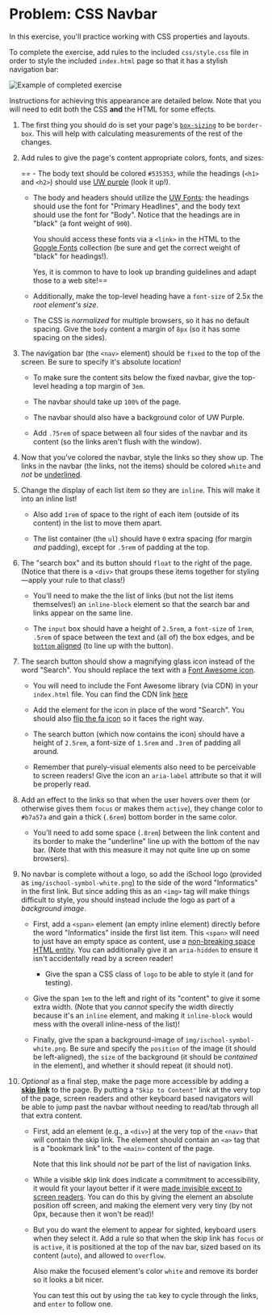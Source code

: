# Problem: CSS Navbar

In this exercise, you'll practice working with CSS properties and layouts.

To complete the exercise, add rules to the included `css/style.css` file in order to style the included `index.html` page so that it has a stylish navigation bar:

![Example of completed exercise](img/sample-solution.gif)

Instructions for achieving this appearance are detailed below. Note that you will need to edit both the CSS **and** the HTML for some effects.




1. The first thing you should do is set your page's [`box-sizing`](https://info340.github.io/css-layouts.html#box-sizing) to be `border-box`. This will help with calculating measurements of the rest of the changes.

2. Add rules to give the page's content appropriate colors, fonts, and sizes:

   == - The body text should be colored `#535353`, while the headings (`<h1>` and `<h2>`) should use [UW purple](https://www.washington.edu/brand/graphic-elements/primary-color-palette/) (look it up!).
  
    - The body and headers should utilize the [UW Fonts](https://www.washington.edu/brand/graphic-elements/font-download/): the headings should use the font for "Primary Headlines", and the body text should use the font for "Body". Notice that the headings are in "black" (a font weight of `900`).

        You should access these fonts via a `<link>` in the HTML to the [Google Fonts](https://fonts.google.com/) collection (be sure and get the correct weight of "black" for headings!).

        Yes, it is common to have to look up branding guidelines and adapt those to a web site!==

    - Additionally, make the top-level heading have a `font-size` of 2.5x the _root element's size_.

    - The CSS is _normalized_ for multiple browsers, so it has no default spacing. Give the `body` content a margin of `8px` (so it has some spacing on the sides).

3. The navigation bar (the `<nav>` element) should be `fixed` to the top of the screen. Be sure to specify it's absolute location! 

    - To make sure the content sits below the fixed navbar, give the top-level heading a top margin of `3em`.

    - The navbar should take up `100%` of the page.

    - The navbar should also have a background color of UW Purple.
    
    - Add `.75rem` of space between all four sides of the navbar and its content (so the links aren't flush with the window).

4. Now that you've colored the navbar, style the links so they show up. The links in the navbar (the links, not the items) should be colored `white` and _not_ be [underlined](https://developer.mozilla.org/en-US/docs/Web/CSS/text-decoration).

5. Change the display of each list item so they are `inline`. This will make it into an inline list!
 
    - Also add `1rem` of space to the right of each item (outside of its content) in the list to move them apart.

    - The list container (the `ul`) should have `0` extra spacing (for margin _and_ padding), except for `.5rem` of padding at the top.

6. The "search box" and its button should `float` to the right of the page. (Notice that there is a `<div>` that groups these items together for styling&mdash;apply your rule to that class!)

    - You'll need to make the the list of links (but not the list items themselves!) an `inline-block` element so that the search bar and links appear on the same line.

    - The `input` box should have a height of `2.5rem`, a `font-size` of `1rem`, `.5rem` of space between the text and (all of) the box edges, and be [`bottom` aligned](https://developer.mozilla.org/en-US/docs/Web/CSS/vertical-align) (to line up with the button).

7. The search button should show a magnifying glass icon instead of the word "Search". You should replace the text with a [Font Awesome icon](https://fontawesome.com/icons/search?style=solid).

    - You will need to include the Font Awesome library (via CDN) in your `index.html` file. You can find the CDN link [here](https://cdnjs.com/libraries/font-awesome) 

    - Add the element for the icon in place of the word "Search". You should also [flip the fa icon](https://fontawesome.com/how-to-use/on-the-web/styling/rotating-icons) so it faces the right way.

    - The search button (which now contains the icon) should have a height of `2.5rem`, a font-size of `1.5rem` and `.3rem` of padding all around.

    - Remember that purely-visual elements also need to be perceivable to screen readers! Give the icon an `aria-label` attribute so that it will be properly read.

8. Add an effect to the links so that when the user hovers over them (or otherwise gives them `focus` or makes them `active`), they change color to `#b7a57a` and gain a thick (`.6rem`) bottom border in the same color.

    - You'll need to add some space (`.8rem`) between the link content and its border to make the "underline" line up with the bottom of the nav bar. (Note that with this measure it may not quite line up on some browsers).

9. No navbar is complete without a logo, so add the iSchool logo (provided as `img/ischool-symbol-white.png`) to the side of the word "Informatics" in the first link. But since adding this as an `<img>` tag will make things difficult to style, you should instead include the logo as part of a _background image_.

    - First, add a `<span>` element (an empty inline element) directly before the word "Informatics" inside the first list item. This `<span>` will need to just have an empty space as content, use a [non-breaking space HTML entity](https://www.w3schools.com/html/html_entities.asp). You can additionally give it an `aria-hidden` to ensure it isn't accidentally read by a screen reader!

        - Give the span a CSS class of `logo` to be able to style it (and for testing).

    - Give the span `1em` to the left and right of its "content" to give it some extra width. (Note that you _cannot_ specify the width directly because it's an `inline` element, and making it `inline-block` would mess with the overall inline-ness of the list)!

    - Finally, give the span a background-image of `img/ischool-symbol-white.png`. Be sure and specify the `position` of the image (it should be left-aligned), the `size` of the background (it should be _contained_ in the element), and whether it should repeat (it should not).

10. _Optional_ as a final step, make the page more accessible by adding a [**skip link**](http://webaim.org/techniques/skipnav/) to the page. By putting a `"Skip to Content"` link at the very top of the page, screen readers and other keyboard based navigators will be able to jump past the navbar without needing to read/tab through all that extra content.

    - First, add an element (e.g., a `<div>`) at the very top of the `<nav>` that will contain the skip link. The element should contain an `<a>` tag that is a "bookmark link" to the `<main>` content of the page.
    
        Note that this link should _not_ be part of the list of navigation links.

    - While a visible skip link does indicate a commitment to accessibility, it would fit your layout better if it were [made invisible except to screen readers](http://webaim.org/techniques/css/invisiblecontent/). You can do this by giving the element an absolute position off screen, and making the element very very tiny (by not 0px, because then it won't be read)!

    - But you do want the element to appear for sighted, keyboard users when they select it. Add a rule so that when the skip link has `focus` or is `active`, it is positioned at the top of the nav bar, sized based on its content (`auto`), and allowed to `overflow`.

        Also make the focused element's color `white` and remove its border so it looks a bit nicer.

        You can test this out by using the `tab` key to cycle through the links, and `enter` to follow one.
